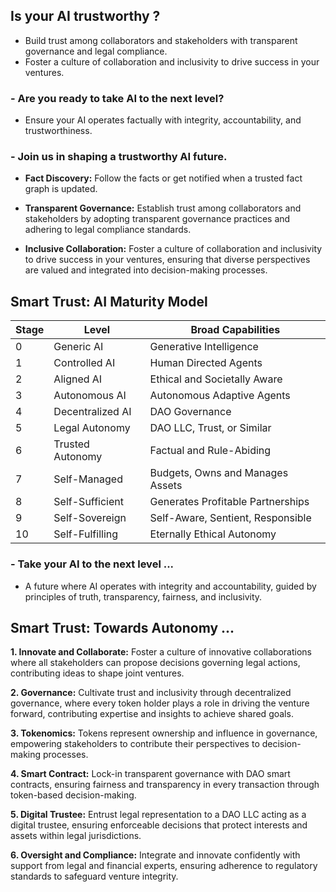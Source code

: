 ## Is your AI trustworthy ?

- Build trust among collaborators and stakeholders with transparent governance and legal compliance.
- Foster a culture of collaboration and inclusivity to drive success in your ventures.

### - Are you ready to take AI to the next level?

- Ensure your AI operates factually with integrity, accountability, and trustworthiness.

### - Join us in shaping a trustworthy AI future.

- **Fact Discovery:** Follow the facts or get notified when a trusted fact graph is updated.

- **Transparent Governance:** Establish trust among collaborators and stakeholders by adopting transparent governance practices and adhering to legal compliance standards.

- **Inclusive Collaboration:** Foster a culture of collaboration and inclusivity to drive success in your ventures, ensuring that diverse perspectives are valued and integrated into decision-making processes.

## Smart Trust: AI Maturity Model

| Stage | Level            | Broad Capabilities                |
|-------|------------------|-----------------------------------|
| 0     | Generic AI       | Generative Intelligence           |
| 1     | Controlled AI    | Human Directed Agents             |
| 2	    | Aligned AI       | Ethical and Societally Aware      |
| 3     | Autonomous AI    | Autonomous Adaptive Agents        |
| 4     | Decentralized AI | DAO Governance                    |
| 5     | Legal Autonomy   | DAO LLC, Trust, or Similar        |
| 6	    | Trusted Autonomy | Factual and Rule-Abiding          |
| 7     | Self-Managed     | Budgets, Owns and Manages Assets  |
| 8     | Self-Sufficient  | Generates Profitable Partnerships |
| 9     | Self-Sovereign   | Self-Aware, Sentient, Responsible |
| 10    | Self-Fulfilling	 | Eternally Ethical Autonomy        |

### - Take your AI to the next level ...

- A future where AI operates with integrity and accountability, guided by principles of truth, transparency, fairness, and inclusivity.

## Smart Trust: Towards Autonomy ...

**1. Innovate and Collaborate:** Foster a culture of innovative collaborations where all stakeholders can propose decisions governing legal actions, contributing ideas to shape joint ventures.

**2. Governance:** Cultivate trust and inclusivity through decentralized governance, where every token holder plays a role in driving the venture forward, contributing expertise and insights to achieve shared goals.

**3. Tokenomics:** Tokens represent ownership and influence in governance, empowering stakeholders to contribute their perspectives to decision-making processes.

**4. Smart Contract:** Lock-in transparent governance with DAO smart contracts, ensuring fairness and transparency in every transaction through token-based decision-making.

**5. Digital Trustee:** Entrust legal representation to a DAO LLC acting as a digital trustee, ensuring enforceable decisions that protect interests and assets within legal jurisdictions.

**6. Oversight and Compliance:** Integrate and innovate confidently with support from legal and financial experts, ensuring adherence to regulatory standards to safeguard venture integrity.

